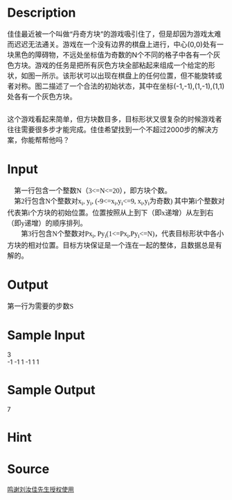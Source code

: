 
# Description

<div class="content"><p><span style="font-size: medium">佳佳最近被一个叫做“丹奇方块”的游戏吸引住了，但是却因为游戏太难而迟迟无法通关。游戏在一个没有边界的棋盘上进行，中心(0,0)处有一块黑色的障碍物，不远处坐标值为奇数的N个不同的格子中各有一个灰色方块。游戏的任务是把所有灰色方块全部粘起来组成一个给定的形状，如图一所示。该形状可以出现在棋盘上的任何位置，但不能旋转或者对称。图二描述了一个合法的初始状态，其中在坐标(-1,-1),(1,-1),(1,1)处各有一个灰色方块。</span></p>
<p><span style="font-size: medium"><img alt="" src="source/bzoj/2545/img/aHR0cHM6Ly9seWRzeS5jb20vSnVkZ2VPbmxpbmUvdXBsb2FkLzIwMTExMi8xKDMpLmpwZw==.jpg"/></span></p>
<p><span style="font-size: medium">这个游戏看起来简单，但方块数目多，目标形状又很复杂的时候游戏者往往需要很多步才能完成。佳佳希望找到一个不超过2000步的解决方案，你能帮帮他吗？</span></p></div>

# Input

<div class="content"><p class="MsoPlainText" style="margin: 0cm 0cm 0pt"><span style="font-size: 12pt; mso-bidi-font-size: 10.0pt"><font face="宋体">    第一行包含一个整数</font></span><span lang="EN-US" style="font-size: 12pt; font-family: &#34;Times New Roman&#34;; mso-bidi-font-size: 10.0pt">N</span><span style="font-size: 12pt; mso-bidi-font-size: 10.0pt; mso-ascii-font-family: &#39;Times New Roman&#39;; mso-hansi-font-family: &#39;Times New Roman&#39;"><font face="宋体">（</font></span><span lang="EN-US" style="font-size: 12pt; font-family: &#34;Times New Roman&#34;; mso-bidi-font-size: 10.0pt">3&lt;=N&lt;=20</span><font face="宋体"><span style="font-size: 12pt; mso-bidi-font-size: 10.0pt; mso-ascii-font-family: &#39;Times New Roman&#39;; mso-hansi-font-family: &#39;Times New Roman&#39;">）</span><span style="font-size: 12pt; mso-bidi-font-size: 10.0pt">，即方块个数。<span lang="EN-US"><o:p></o:p></span></span></font></p>
<p class="MsoPlainText" style="margin: 0cm 0cm 0pt"><font face="宋体"><span lang="EN-US" style="font-size: 12pt; mso-bidi-font-size: 10.0pt"><span style="mso-spacerun: yes">    </span></span><span style="font-size: 12pt; mso-bidi-font-size: 10.0pt; mso-ascii-font-family: &#39;Times New Roman&#39;; mso-hansi-font-family: &#39;Times New Roman&#39;">第</span></font><span lang="EN-US" style="font-size: 12pt; font-family: &#34;Times New Roman&#34;; mso-bidi-font-size: 10.0pt">2</span><span style="font-size: 12pt; mso-bidi-font-size: 10.0pt; mso-ascii-font-family: &#39;Times New Roman&#39;; mso-hansi-font-family: &#39;Times New Roman&#39;"><font face="宋体">行包含</font></span><span lang="EN-US" style="font-size: 12pt; font-family: &#34;Times New Roman&#34;; mso-bidi-font-size: 10.0pt">N</span><span style="font-size: 12pt; mso-bidi-font-size: 10.0pt; mso-ascii-font-family: &#39;Times New Roman&#39;; mso-hansi-font-family: &#39;Times New Roman&#39;"><font face="宋体">个整数对</font></span><span lang="EN-US" style="font-size: 12pt; font-family: &#34;Times New Roman&#34;; mso-bidi-font-size: 10.0pt">x<sub>i</sub>, y<sub>i</sub>, (-9&lt;=x<sub>i</sub>,y<sub>i</sub>&lt;=9,<i style="mso-bidi-font-style: normal"> </i>x<sub>i</sub>,y<sub>i</sub></span><span style="font-size: 12pt; mso-bidi-font-size: 10.0pt; mso-ascii-font-family: &#39;Times New Roman&#39;; mso-hansi-font-family: &#39;Times New Roman&#39;"><font face="宋体">为奇数</font></span><span lang="EN-US" style="font-size: 12pt; font-family: &#34;Times New Roman&#34;; mso-bidi-font-size: 10.0pt">) </span><span style="font-size: 12pt; mso-bidi-font-size: 10.0pt; mso-ascii-font-family: &#39;Times New Roman&#39;; mso-hansi-font-family: &#39;Times New Roman&#39;"><font face="宋体">其中第</font></span><span lang="EN-US" style="font-size: 12pt; font-family: &#34;Times New Roman&#34;; mso-bidi-font-size: 10.0pt">i</span><span style="font-size: 12pt; mso-bidi-font-size: 10.0pt; mso-ascii-font-family: &#39;Times New Roman&#39;; mso-hansi-font-family: &#39;Times New Roman&#39;"><font face="宋体">个整数对代表第</font></span><span lang="EN-US" style="font-size: 12pt; font-family: &#34;Times New Roman&#34;; mso-bidi-font-size: 10.0pt">i</span><span style="font-size: 12pt; mso-bidi-font-size: 10.0pt; mso-ascii-font-family: &#39;Times New Roman&#39;; mso-hansi-font-family: &#39;Times New Roman&#39;"><font face="宋体">个方块的初始位置。位置按照从上到下（即</font></span><span lang="EN-US" style="font-size: 12pt; font-family: &#34;Times New Roman&#34;; mso-bidi-font-size: 10.0pt">x</span><span style="font-size: 12pt; mso-bidi-font-size: 10.0pt; mso-ascii-font-family: &#39;Times New Roman&#39;; mso-hansi-font-family: &#39;Times New Roman&#39;"><font face="宋体">递增）从左到右（即</font></span><span lang="EN-US" style="font-size: 12pt; font-family: &#34;Times New Roman&#34;; mso-bidi-font-size: 10.0pt">y</span><font face="宋体"><span style="font-size: 12pt; mso-bidi-font-size: 10.0pt; mso-ascii-font-family: &#39;Times New Roman&#39;; mso-hansi-font-family: &#39;Times New Roman&#39;">递增）的顺序排列。</span><span lang="EN-US" style="font-size: 12pt; font-family: &#34;Times New Roman&#34;; mso-bidi-font-size: 10.0pt"><o:p></o:p></span></font></p>
<p class="MsoPlainText" style="margin: 0cm 0cm 0pt"><span lang="EN-US" style="font-size: 12pt; font-family: &#34;Times New Roman&#34;; mso-bidi-font-size: 10.0pt"><span style="mso-spacerun: yes">    </span><span style="mso-spacerun: yes">    </span></span><span style="font-size: 12pt; mso-bidi-font-size: 10.0pt; mso-ascii-font-family: &#39;Times New Roman&#39;; mso-hansi-font-family: &#39;Times New Roman&#39;"><font face="宋体">第</font></span><span lang="EN-US" style="font-size: 12pt; font-family: &#34;Times New Roman&#34;; mso-bidi-font-size: 10.0pt">3</span><span style="font-size: 12pt; mso-bidi-font-size: 10.0pt; mso-ascii-font-family: &#39;Times New Roman&#39;; mso-hansi-font-family: &#39;Times New Roman&#39;"><font face="宋体">行包含</font></span><span lang="EN-US" style="font-size: 12pt; font-family: &#34;Times New Roman&#34;; mso-bidi-font-size: 10.0pt">N</span><span style="font-size: 12pt; mso-bidi-font-size: 10.0pt; mso-ascii-font-family: &#39;Times New Roman&#39;; mso-hansi-font-family: &#39;Times New Roman&#39;"><font face="宋体">个整数对</font></span><span lang="EN-US" style="font-size: 12pt; font-family: &#34;Times New Roman&#34;; mso-bidi-font-size: 10.0pt">Px<sub>i</sub>, Py<sub>i</sub>(1&lt;=Px<sub>i</sub>,Py<sub>i</sub>&lt;=N)</span><span style="font-size: 12pt; mso-bidi-font-size: 10.0pt; mso-ascii-font-family: &#39;Times New Roman&#39;; mso-hansi-font-family: &#39;Times New Roman&#39;"><font face="宋体">，代表目标形状中各小方块的相对位置。目标方块保证是一个连在一起的整体，且数据总是有解的。</font></span><span lang="EN-US" style="font-size: 12pt; font-family: &#34;Times New Roman&#34;; mso-bidi-font-size: 10.0pt"><o:p></o:p></span></p>
<p></p></div>

# Output

<div class="content"><p><span style="font-size: 12pt; font-family: 宋体; mso-bidi-font-size: 10.0pt; mso-ascii-font-family: &#39;Times New Roman&#39;; mso-hansi-font-family: &#39;Times New Roman&#39;; mso-bidi-font-family: &#39;Times New Roman&#39;; mso-ansi-language: EN-US; mso-fareast-language: ZH-CN; mso-bidi-language: AR-SA">第一行为需要的步数</span><span lang="EN-US" style="font-size: 12pt; font-family: &#34;Times New Roman&#34;; mso-bidi-font-size: 10.0pt; mso-ansi-language: EN-US; mso-fareast-language: ZH-CN; mso-bidi-language: AR-SA; mso-fareast-font-family: 宋体">S</span></p></div>

# Sample Input

<div class="content"><span class="sampledata">3<br/>
-1  -1    1   -1    1    1<br/>
</span></div>

# Sample Output

<div class="content"><span class="sampledata">7</span></div>

# Hint

<div class="content"><p></p></div>

# Source

<div class="content"><p><a href="problemset.php?search=鸣谢刘汝佳先生授权使用">鸣谢刘汝佳先生授权使用</a></p></div>

